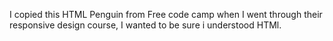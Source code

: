 I copied this HTML Penguin from Free code camp when I went through their responsive design course, I wanted to be sure i understood HTMl.
